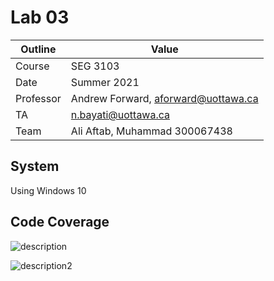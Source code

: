 # Lab 03

| Outline | Value |
| --- | --- |
| Course | SEG 3103 |
| Date | Summer 2021 |
| Professor | Andrew Forward, aforward@uottawa.ca |
| TA | n.bayati@uottawa.ca |
| Team | Ali Aftab, Muhammad 300067438 |



## System
Using Windows 10

## Code Coverage
![description](assets/default-codecoverage.png)

![description2](assets/jacoco-covrage-report.png)

